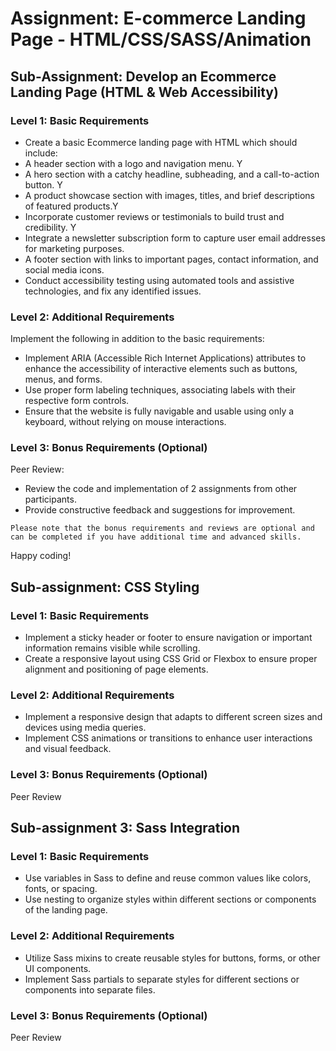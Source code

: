 # Assignment: E-commerce Landing Page - HTML/CSS/SASS/Animation

## Sub-Assignment: Develop an Ecommerce Landing Page (HTML & Web Accessibility)

### Level 1: Basic Requirements

- Create a basic Ecommerce landing page with HTML which should include:
- A header section with a logo and navigation menu. Y
- A hero section with a catchy headline, subheading, and a call-to-action button. Y
- A product showcase section with images, titles, and brief descriptions of featured products.Y
- Incorporate customer reviews or testimonials to build trust and credibility. Y
- Integrate a newsletter subscription form to capture user email addresses for marketing purposes.
- A footer section with links to important pages, contact information, and social media icons.
- Conduct accessibility testing using automated tools and assistive technologies, and fix any identified issues.

### Level 2: Additional Requirements

Implement the following in addition to the basic requirements:

- Implement ARIA (Accessible Rich Internet Applications) attributes to enhance the accessibility of interactive elements such as buttons, menus, and forms.
- Use proper form labeling techniques, associating labels with their respective form controls.
- Ensure that the website is fully navigable and usable using only a keyboard, without relying on mouse interactions.

### Level 3: Bonus Requirements (Optional)

Peer Review:

- Review the code and implementation of 2 assignments from other participants.
- Provide constructive feedback and suggestions for improvement.

`Please note that the bonus requirements and reviews are optional and can be completed if you have additional time and advanced skills.`

Happy coding!

## Sub-assignment: CSS Styling

### Level 1: Basic Requirements

- Implement a sticky header or footer to ensure navigation or important information remains visible while scrolling.
- Create a responsive layout using CSS Grid or Flexbox to ensure proper alignment and positioning of page elements.

### Level 2: Additional Requirements

- Implement a responsive design that adapts to different screen sizes and devices using media queries.
- Implement CSS animations or transitions to enhance user interactions and visual feedback.

### Level 3: Bonus Requirements (Optional)

Peer Review

## Sub-assignment 3: Sass Integration

### Level 1: Basic Requirements

- Use variables in Sass to define and reuse common values like colors, fonts, or spacing.
- Use nesting to organize styles within different sections or components of the landing page.

### Level 2: Additional Requirements

- Utilize Sass mixins to create reusable styles for buttons, forms, or other UI components.
- Implement Sass partials to separate styles for different sections or components into separate files.

### Level 3: Bonus Requirements (Optional)

Peer Review
